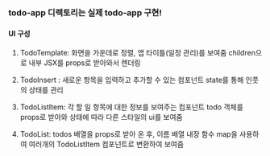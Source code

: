 ### todo-app 디렉토리는 실제 todo-app 구현!

#### UI 구성

1. TodoTemplate: 화면을 가운데로 정렬, 앱 타이틀(일정 관리)를 보여줌
   children으로 내부 JSX를 props로 받아와서 렌더링

2. TodoInsert : 새로운 항목을 입력하고 추가할 수 있는 컴포넌트
   state를 통해 인풋의 상태를 관리

3. TodoListItem: 각 할 일 항목에 대한 정보를 보여주는 컴포넌트
   todo 객체를 props로 받아와 상태에 따라 다른 스타일의 ui를 보여줌

4. TodoList: todos 배열을 props로 받아 온 후, 이름 배열 내장 함수 map을 사용하여 여러개의 TodoListItem 컴포넌트로 변환하여 보여줌
